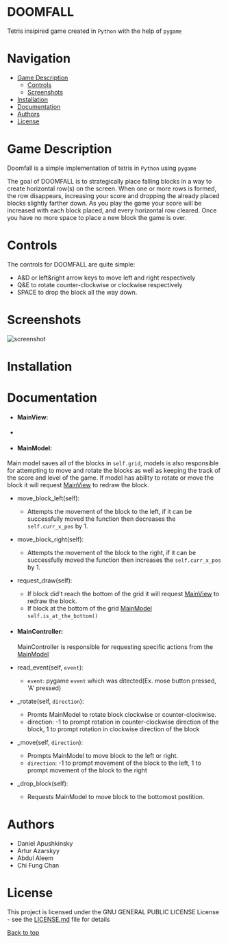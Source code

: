 # DOOMFALL

Tetris insipired game created in `Python` with the help of `pygame`


# Navigation
- [Game Description](https://github.com/ArturAzarskyy/DOOMFALL#Game-Description)
  - [Controls](https://github.com/ArturAzarskyy/DOOMFALL#Controls)
  - [Screenshots](https://github.com/ArturAzarskyy/DOOMFALL#Screenshots)
- [Installation](https://github.com/ArturAzarskyy/DOOMFALL#Installation)
- [Documentation](https://github.com/ArturAzarskyy/DOOMFALL#Documentation)
- [Authors](https://github.com/ArturAzarskyy/DOOMFALL#Authors)
- [License](https://github.com/ArturAzarskyy/DOOMFALL#License)

# Game Description

Doomfall is a simple implementation of tetris in `Python` using `pygame`

The goal of DOOMFALL is to strategically place falling blocks in a way to create horizontal row(s) on the screen. When one or more rows is formed, the row disappears, increasing your score and dropping the already placed blocks slightly farther down. As you play the game your score will be increased with each block placed, and every horizontal row cleared. Once you have no more space to place a new block the game is over.

# Controls
The controls for DOOMFALL are quite simple:

- A&D or left&right arrow keys to move left and right respectively
- Q&E to rotate counter-clockwise or clockwise respectively
- SPACE to drop the block all the way down.

# Screenshots
![screenshot](https://i.imgur.com/lzZci0g.png)


# Installation

# Documentation
- #### MainView:
 -
- #### MainModel:
 Main model saves all of the blocks in `self.grid`, models is also responsible for attempting to move and rotate the blocks as well as keeping the track of the score and level of the game. If model has ability to rotate or move the block it will request [MainView](https://github.com/ArturAzarskyy/DOOMFALL#MainView) to redraw the block.
 - move_block_left(self):
    - Attempts the movement of the block to the left, if it can be successfully moved the function then decreases the `self.curr_x_pos` by 1.
 - move_block_right(self):
   - Attempts the movement of the block to the right, if it can be successfully moved the function then increases the `self.curr_x_pos` by 1.
  - request_draw(self):
     - If block did't reach the bottom of the grid it will request  [MainView](https://github.com/ArturAzarskyy/DOOMFALL#MainView) to redraw the block.
	 - If block at the bottom of the grid [MainModel](https://github.com/ArturAzarskyy/DOOMFALL#MainModel) `self.is_at_the_bottom()`


- #### MainController:
  MainController is responsible for requesting specific actions from the [MainModel](https://github.com/ArturAzarskyy/DOOMFALL#MainModel)
 - read_event(self, `event`):
   - `event`: pygame `event` which was ditected(Ex. mose button pressed, 'A' pressed)
 - \_rotate(self, `direction`):
   - Promts MainModel to rotate block clockwise or counter-clockwise.
   - direction: -1 to prompt rotation in counter-clockwise direction of the block, 1  to prompt rotation in clockwise direction of the block
  - \_move(self, `direction`):
     - Prompts MainModel to move block to the left or right.
     - `direction`: -1 to prompt movement of the block to the left, 1 to prompt movement of the block to the right
  - \_drop_block(self):
     - Requests MainModel to move block to the bottomost postition.

# Authors
 - Daniel Apushkinsky
 - Artur Azarskyy
 - Abdul Aleem
 - Chi Fung Chan

# License
This project is licensed under the GNU GENERAL PUBLIC LICENSE License - see the [LICENSE.md](LICENSE.md) file for details

[Back to top](https://github.com/ArturAzarskyy/DOOMFALL#DOOMFALL)
